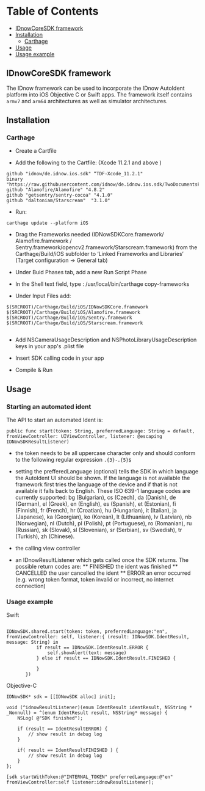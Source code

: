 # Table of Contents
- [IDnowCoreSDK framework](#IDnowCoreSDK-framework)
- [Installation](#installation)
  - [Carthage ](#Carthage )
- [Usage](#Usage)
- [Usage example](#Usage-example)




## IDnowCoreSDK framework

The IDnow framework can be used to incorporate the IDnow AutoIdent platform into iOS Objective C or Swift apps.
The framework itself contains `armv7` and `arm64` architectures as well as simulator architectures.



## Installation

### Carthage 

* Create a Cartfile 

* Add the following to the Cartfile: (Xcode 11.2.1 and above ) 
```
github "idnow/de.idnow.ios.sdk" “TDF-Xcode_11.2.1"
binary "https://raw.githubusercontent.com/idnow/de.idnow.ios.sdk/TwoDocumentsFlow/OpenCV.json"
github "Alamofire/Alamofire" "4.8.2"
github "getsentry/sentry-cocoa" "4.1.0"
github "daltoniam/Starscream"  "3.1.0"
```

* Run:
```
carthage update --platform iOS
```

* Drag the Frameworks needed (IDNowSDKCore.framework/ Alamofire.framework / Sentry.framework/opencv2.framework/Starscream.framework) from the Carthage/Build/iOS subfolder to ‘Linked Frameworks and Libraries’ (Target configuration -> General tab)


* Under Buid Phases tab, add a new Run Script Phase

* In the Shell text field, type : /usr/local/bin/carthage copy-frameworks

* Under Input Files add: 
```
$(SRCROOT)/Carthage/Build/iOS/IDNowSDKCore.framework
$(SRCROOT)/Carthage/Build/iOS/Alamofire.framework
$(SRCROOT)/Carthage/Build/iOS/Sentry.framework
$(SRCROOT)/Carthage/Build/iOS/Starscream.framework


```  



* Add NSCameraUsageDescription and NSPhotoLibraryUsageDescription keys in your app's .plist file 

* Insert SDK calling code in your app

* Compile & Run


## Usage

### Starting an automated ident

The API to start an automated Ident is:
```
public func start(token: String, preferredLanguage: String = default, fromViewController: UIViewController, listener: @escaping IDNowSDKResultListener)
```

* the token needs to be all uppercase character only and should conform to the following regular expression  `.{3}-.{5}$`
* setting the prefferedLanguage (optional) tells the SDK in which language the AutoIdent UI should be shown. If the language is not available the framework first tries the language of the device and if that is not available it falls back to English.
  These ISO 639-1 language codes are currently supported: bg (Bulgarian), cs (Czech), da (Danish), de (German), el (Greek), en (English), es (Spanish), et (Estonian), fi (Finnish), fr (French), hr (Croatian), hu (Hungarian), it (Italian), ja (Japanese), ka (Georgian), ko (Korean), lt (Lithuanian), lv (Latvian), nb (Norwegian), nl (Dutch), pl (Polish), pt (Portuguese), ro (Romanian), ru (Russian), sk (Slovak), sl (Slovenian), sr (Serbian), sv (Swedish), tr (Turkish), zh (Chinese).
  
* the calling view controller
* an IDnowResultListener which gets called once the SDK returns. The possible return codes are:
** FINISHED the ident was finished
** CANCELLED the user cancelled the ident
** ERROR an error occurred (e.g. wrong token format, token invalid or incorrect, no internet connection)

### Usage example

Swift

```

IDNowSDK.shared.start(token: token, preferredLanguage:"en", fromViewController: self, listener:{ (result: IDNowSDK.IdentResult, message: String) in
           if result == IDNowSDK.IdentResult.ERROR {
               self.showAlert(text: message)
           } else if result == IDNowSDK.IdentResult.FINISHED {
           
           }
       })

```

Objective-C

```
IDNowSDK* sdk = [[IDNowSDK alloc] init];

void (^idnowResultListener)(enum IdentResult identResult, NSString * _Nonnull) = ^(enum IdentResult result, NSString* message) {
    NSLog( @"SDK finished");

    if (result == IdentResultERROR) {
        // show result in debug log
    }

    if( result == IdentResultFINISHED ) {
        // show result in debug log
    }
};

[sdk startWithToken:@"INTERNAL_TOKEN" preferredLanguage:@"en" fromViewController:self listener:idnowResultListener];

```
